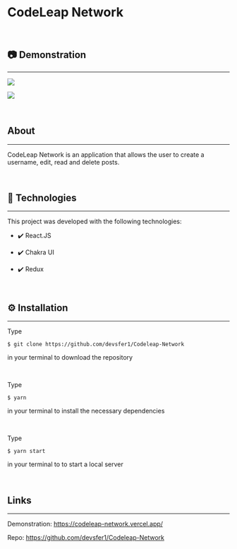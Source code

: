 # CodeLeap Network
<br>
<h2>📷 Demonstration</h2>
<hr>
<p>
    <img src="https://user-images.githubusercontent.com/58652794/129021378-c564ab4c-2382-4331-9568-0ac10757f912.gif">
</p>
<p>
    <img src="https://user-images.githubusercontent.com/58652794/129021996-5a191355-52fd-48ec-ade6-b4916680e6b5.gif">
</p>
<br>
<h2>About</h2>
<hr>
<p>CodeLeap Network is an application that allows the user to create a username, edit, read and delete posts.
</p>
<br>
<h2>🚀 Technologies</h2>
<hr>
<p>This project was developed with the following technologies:</p>
<ul>
    <li><p>✔️ React.JS</p></li>
    <li><p>✔️ Chakra UI</p></li>
    <li><p>✔️ Redux</p></li>
</ul>
<br>
<h2>⚙️ Installation</h2>
<hr>
<p>Type <pre><code>$ git clone https://github.com/devsfer1/Codeleap-Network</code></pre> in your terminal to download the repository
</p>
<br>
<p>Type <pre><code>$ yarn </code></pre> in your terminal to install the necessary dependencies
</p>
<br>
<p>Type <pre><code>$ yarn start </code></pre> in your terminal to to start a local server
</p>
<br>
<h2>Links</h2>
<hr>
<p>Demonstration: <a href="https://mypokedexapp.netlify.app/">https://codeleap-network.vercel.app/ </a></p>
<p>Repo: <a href="https://github.com/devsfe/Pokedex-v1.0">https://github.com/devsfer1/Codeleap-Network </a></p>

